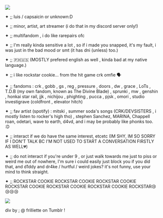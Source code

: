 ![](https://64.media.tumblr.com/5a09bda5dbc00220f7513ed1d6e60bb2/7ede6740bdee8203-8b/s2048x3072/926a67132cf6b98343e1388d4542e5277c6506e9.pnj)

✦ ;; luis / capsaicin or unknown:D

✦ ;; minor, artist, art streamer (i do that in my discord server only!)

✦ ;; multifandom , i do like rarepairs ofc 

✦ ;; I'm really kinda sensitive a lot , so if i made you snapped, it's my fault, i was just in the bad mood or smt (it has dni (unless) too.)

✦ ;; 🇵🇭🇺🇸 (MOSTLY prefered english as well , kinda bad at my native language.)

✦ ;; i like rockstar cookie... from the hit game crk omfie 🗣️

✦ ;; fandoms : crk , gobb , gs , reg , pressure , doors , dw , grace , LoTs , T.D.B (my own fandom, known as The Divine Blade) , sprunki , mw , genshin , honkai star rail, jjk , nichijou , phighting , pucca , pjsk , omori , studio investigrave (coldfront , elevator hitch)

✦ ;; fav artist (spotify) : mitski , summer soda's songs (CRK/DEVSISTERS , i mostly listen to rocker's high tho) , stephen Sanchez, MARINA, Chappell roan, odetari, wave to earth, d4vd, and i may be probably like phonks too. :D

✦ ;; interact if we do have the same interest, etcetc (IM SHY, IM SO SORRY IF I DON'T TALK BC I'M NOT USED TO START A CONVERSATION FIRSTLY AS WELL💔)

✦ ;; do not interact if you're under 9 , or just walk towards me just to piss or weird me out of nowhere, I'm sure i could easily just block you if you did that, and d1ddy and dr4ke / hurtful / weird jokes? it's not funny, use your mind to think straight.

✦ ;; ROCKSTAR COOKIE ROCKSTAR COOKIE ROCKSTAR COOKIE ROCKSTAR COOKIE ROCKSTAR COOKIE ROCKSTAR COOKIE ROCKSTAR😢😢😢😢

![](https://64.media.tumblr.com/95bed4d786cc627bda27db13f7cb2e69/7ede6740bdee8203-1d/s2048x3072/7097bd45c7b6582c998bdf1266800a65297ec49a.pnj)

div by ; @ frilliette on Tumblr !